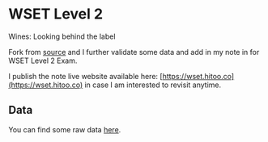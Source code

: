 # WSET Level 2 
Wines: Looking behind the label

Fork from [source](https://github.com/luksow/wset) and I further validate some data and add in my note in for WSET Level 2 Exam. 

I publish the note live website available here: [https://wset.hitoo.co](https://wset.hitoo.co) in case I am interested to revisit anytime.


## Data

You can find some raw data [here](https://github.com/weiweitoo/wset/blob/master/pages/grapes.json).
